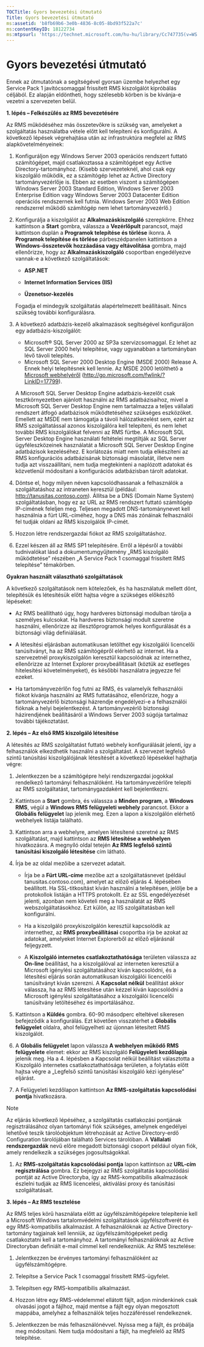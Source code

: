 ```yaml
---
TOCTitle: Gyors bevezetési útmutató
Title: Gyors bevezetési útmutató
ms:assetid: 'b8fb69b6-3e0b-4836-8c05-8bd93f522a7c'
ms:contentKeyID: 18122734
ms:mtpsurl: 'https://technet.microsoft.com/hu-hu/library/Cc747735(v=WS.10)'
---
```


Gyors bevezetési útmutató
=========================

Ennek az útmutatónak a segítségével gyorsan üzembe helyezhet egy Service Pack 1 javítócsomaggal frissített RMS kiszolgálót kipróbálás céljából. Ez alapján eldöntheti, hogy szélesebb körben is be kívánja-e vezetni a szervezeten belül.

**1. lépés – Felkészülés az RMS bevezetésére**

Az RMS működéséhez más összetevőkre is szükség van, amelyeket a szolgáltatás használatba vétele előtt kell telepíteni és konfigurálni. A következő lépések végrehajtása után az infrastruktúra megfelel az RMS alapkövetelményeinek:

1.  Konfiguráljon egy Windows Server 2003 operációs rendszert futtató számítógépet, majd csatlakoztassa a számítógépet egy Active Directory-tartományhoz. (Kisebb szervezeteknél, ahol csak egy kiszolgáló működik, ez a számítógép lehet az Active Directory tartományvezérlője is. Ebben az esetben viszont a számítógépen Windows Server 2003 Standard Edition, Windows Server 2003 Enterprise Edition vagy Windows Server 2003 Datacenter Edition operációs rendszernek kell futnia. Windows Server 2003 Web Edition rendszerrel működő számítógép nem lehet tartományvezérlő.)
2.  Konfigurálja a kiszolgálót az **Alkalmazáskiszolgáló** szerepkörre. Ehhez kattintson a **Start** gombra, válassza a **Vezérlőpult** parancsot, majd kattintson duplán a **Programok telepítése és törlése** ikonra. A **Programok telepítése és törlése** párbeszédpanelen kattintson a **Windows-összetevők hozzáadása vagy eltávolítása** gombra, majd ellenőrizze, hogy az **Alkalmazáskiszolgáló** csoportban engedélyezve vannak-e a következő szolgáltatások:

    -   **ASP.NET**

    -   **Internet Information Services (IIS)**
    
    -   **Üzenetsor-kezelés**

    Fogadja el mindegyik szolgáltatás alapértelmezett beállításait. Nincs szükség további konfigurálásra.
3.  A következő adatbázis-kezelő alkalmazások segítségével konfiguráljon egy adatbázis-kiszolgálót:
    -   Microsoft® SQL Server 2000 az SP3a szervizcsomaggal. Ez lehet az SQL Server 2000 helyi telepítése, vagy ugyanabban a tartományban lévő távoli telepítés.
    -   Microsoft SQL Server 2000 Desktop Engine (MSDE 2000) Release A. Ennek helyi telepítésnek kell lennie. Az MSDE 2000 letölthető a [Microsoft webhelyéről](http://go.microsoft.com/fwlink/?linkid=17799) (http://go.microsoft.com/fwlink/?LinkID=17799).

    A Microsoft SQL Server Desktop Engine adatbázis-kezelőt csak tesztkörnyezetben ajánlott használni az RMS adatbázisaihoz, mivel a Microsoft SQL Server Desktop Engine nem tartalmazza a teljes vállalati rendszert átfogó adatbázisok működtetéséhez szükséges eszközöket. Emellett az MSDE nem támogatja a távoli hálózatkezelést sem, ezért az RMS szolgáltatással azonos kiszolgálóra kell telepíteni, és nem lehet további RMS kiszolgálókat felvenni az RMS fürtbe. A Microsoft SQL Server Desktop Engine használati feltételei megtiltják az SQL Server ügyféleszközeinek használatát a Microsoft SQL Server Desktop Engine adatbázisok kezeléséhez. E korlátozás miatt nem tudja elkészíteni az RMS konfigurációs adatbázisának biztonsági másolatát, illetve nem tudja azt visszaállítani, nem tudja megtekinteni a naplózott adatokat és közvetlenül módosítani a konfigurációs adatbázisban tárolt adatokat.

4.  Döntse el, hogy milyen néven kapcsolódhassanak a felhasználók a szolgáltatáshoz az intraneten keresztül (például: http://tanusitas.contoso.com). Állítsa be a DNS (Domain Name System) szolgáltatásban, hogy ez az URL az RMS rendszert futtató számítógép IP-címének feleljen meg. Teljesen megadott DNS-tartománynevet kell használnia a fürt URL-címéhez, hogy a DNS más zónáinak felhasználói fel tudják oldani az RMS kiszolgálók IP-címét.

5.  Hozzon létre rendszergazdai fiókot az RMS szolgáltatáshoz.

6.  Ezzel készen áll az RMS SP1 telepítésére. Erről a lépésről a további tudnivalókat lásd a dokumentumgyűjtemény „RMS kiszolgáló működtetése” részében „A Service Pack 1 csomaggal frissített RMS telepítése” témakörben.

**Gyakran használt választható szolgáltatások**

A következő szolgáltatások nem kötelezőek, és ha használatuk mellett dönt, telepítésük és létesítésük előtt hajtsa végre a szükséges előkészítő lépéseket:

-   Az RMS beállítható úgy, hogy hardveres biztonsági modulban tárolja a személyes kulcsokat. Ha hardveres biztonsági modult szeretne használni, ellenőrizze az illesztőprogramok helyes konfigurálását és a biztonsági világ definiálását.

-   A létesítési eljárásban automatikusan letölthet egy kiszolgálói licencelői tanúsítványt, ha az RMS számítógépről elérhető az internet. Ha a szervezetnél proxykiszolgálón keresztül kapcsolódnak az internethez, ellenőrizze az Internet Explorer proxybeállításait (köztük az esetleges hitelesítési követelményeket), és későbbi használatra jegyezze fel ezeket.

-   Ha tartományvezérlőn fog futni az RMS, és valamelyik felhasználói fiókot kívánja használni az RMS futtatásához, ellenőrizze, hogy a tartományvezérlő biztonsági házrendje engedélyezi-e a felhasználói fióknak a helyi bejelentkezést. A tartományvezérlő biztonsági házirendjének beállításáról a Windows Server 2003 súgója tartalmaz további tájékoztatást.

**2. lépés – Az első RMS kiszolgáló létesítése**

A létesítés az RMS szolgáltatást futtató webhely konfigurálását jelenti, így a felhasználók elkezdhetik használni a szolgáltatást. A szervezet legfelső szintű tanúsítási kiszolgálójának létesítését a következő lépésekkel hajthatja végre:

1.  Jelentkezzen be a számítógépre helyi rendszergazdai jogokkal rendelkező tartományi felhasználóként. Ha tartományvezérlőre telepíti az RMS szolgáltatást, tartománygazdaként kell bejelentkezni.

2.  Kattintson a **Start** gombra, és válassza a **Minden program**, a **Windows RMS**, végül a **Windows RMS felügyeleti webhely** parancsot. Ekkor a **Globális felügyelet** lap jelenik meg. Ezen a lapon a kiszolgálón elérhető webhelyek listája található.

3.  Kattintson arra a webhelyre, amelyen létesítené szeretné az RMS szolgáltatást, majd kattintson az **RMS létesítése a webhelyen** hivatkozásra. A megnyíló oldal tetején **Az RMS legfelső szintű tanúsítási kiszolgáló létesítése** cím látható.

4.  Írja be az oldal mezőibe a szervezet adatait.

    -   Írja be a **Fürt URL-címe** mezőbe azt a szolgáltatásnevet (például tanusitas.contoso.com), amelyet az előző eljárás 4. lépésében beállított. Ha SSL-titkosítást kíván használni a telepítésen, jelölje be a protokollok listáján a HTTPS protokollt. Ez az SSL engedélyezését jelenti, azonban nem követeli meg a használatát az RMS webszolgáltatásokhoz. Ezt külön, az IIS szolgáltatásban kell konfigurálni.

    -   Ha a kiszolgáló proxykiszolgálón keresztül kapcsolódik az internethez, az **RMS proxybeállításai** csoportba írja be azokat az adatokat, amelyeket Internet Explorerből az előző eljárásnál feljegyzett.

    -   A **Kiszolgáló internetes csatlakoztathatósága** területen válassza az **On-line** beállítást, ha a kiszolgálóval az interneten keresztül a Microsoft igénylési szolgáltatásához kíván kapcsolódni, és a létesítési eljárás során automatikusan kiszolgálói licencelői tanúsítványt kíván szerezni. A **Kapcsolat nélkül** beállítást akkor válassza, ha az RMS létesítése után kézzel kíván kapcsolódni a Microsoft igénylési szolgáltatásához a kiszolgálói licencelői tanúsítvány letöltéséhez és importálásához.

5.  Kattintson a **Küldés** gombra.
    60-90 másodperc elteltével sikeresen befejeződik a konfigurálás. Ezt követően visszatérhet a **Globális felügyelet** oldalra, ahol felügyelheti az újonnan létesített RMS kiszolgálót.

6.  A **Globális felügyelet** lapon válassza **A webhelyen működő RMS felügyelete** elemet: ekkor az RMS kiszolgáló **Felügyeleti kezdőlapja** jelenik meg.
    Ha a 4. lépésben a Kapcsolat nélkül beállítást választotta a Kiszolgáló internetes csatlakoztathatósága területen, a folytatás előtt hajtsa végre a „Legfelső szintű tanúsítási kiszolgáló kézi igénylése” eljárást.

7.  A Felügyeleti kezdőlapon kattintson **Az RMS-szolgáltatás kapcsolódási pontja** hivatkozásra.

> [!NOTE]  
> Az eljárás következő lépéséhez, a szolgáltatás csatlakozási pontjának regisztrálásához olyan tartományi fiók szükséges, amelynek engedélyei lehetővé teszik tárolóobjektum létrehozását az Active Directory-erdő Configuration tárolójában található Services tárolóban. A **Vállalati rendszergazdák** nevű előre megadott biztonsági csoport például olyan fiók, amely rendelkezik a szükséges jogosultságokkal. 

1.  Az **RMS-szolgáltatás kapcsolódási pontja** lapon kattintson az **URL-cím regisztrálása** gombra. Ez bejegyzi az RMS szolgáltatás kapcsolódási pontját az Active Directoryba, így az RMS-kompatibilis alkalmazások észlelni tudják az RMS licencelési, aktiválási proxy és tanúsítási szolgáltatásait.

**3. lépés – Az RMS tesztelése**

Az RMS teljes körű használata előtt az ügyfélszámítógépekre telepítenie kell a Microsoft Windows tartalomvédelmi szolgáltatások ügyfélszoftverét és egy RMS-kompatibilis alkalmazást. A felhasználóknak az Active Directory-tartomány tagjainak kell lenniük, az ügyfélszámítógépeket pedig csatlakoztatni kell a tartományhoz. A tartományi felhasználóknak az Active Directoryban definiált e-mail címmel kell rendelkezniük. Az RMS tesztelése:

1.  Jelentkezzen be érvényes tartományi felhasználóként az ügyfélszámítógépre.

2.  Telepítse a Service Pack 1 csomaggal frissített RMS-ügyfelet.

3.  Telepítsen egy RMS-kompatibilis alkalmazást.

4.  Hozzon létre egy RMS-védelemmel ellátott fájlt, adjon mindenkinek csak olvasási jogot a fájlhoz, majd mentse a fájlt egy olyan megosztott mappába, amelyhez a felhasználók teljes hozzáféréssel rendelkeznek.

5.  Jelentkezzen be más felhasználónévvel. Nyissa meg a fájlt, és próbálja meg módosítani. Nem tudja módosítani a fájlt, ha megfelelő az RMS telepítése.